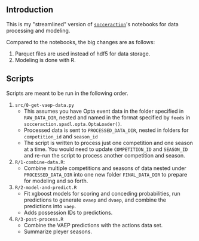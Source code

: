 ## Introduction

This is my "streamlined" version of [`socceraction`](https://github.com/ML-KULeuven/socceraction)'s notebooks for data processing and modeling.

Compared to the notebooks, the big changes are as follows:

1.  Parquet files are used instead of hdf5 for data storage.
2.  Modeling is done with R.

## Scripts

Scripts are meant to be run in the following order.

1.  `src/0-get-vaep-data.py`
    -   This assumes you have Opta event data in the folder specified in `RAW_DATA_DIR`, nested and named in the format specified by `feeds` in `socceraction.spadl.opta.OptaLoader()`.
    -   Processed data is sent to `PROCESSED_DATA_DIR`, nested in folders for `competition_id` and `season_id`
    -   The script is written to process just one competition and one season at a time. You would need to update `COMPETITION_ID` and `SEASON_ID` and re-run the script to process another competition and season.
2.  `R/1-combine-data.R`:
    -   Combine multiple competitions and seasons of data nested under `PROCESSED_DATA_DIR` into one new folder `FINAL_DATA_DIR` to prepare for modeling and so forth.
3.  `R/2-model-and-predict.R`
    -   Fit xgboost models for scoring and conceding probabilities, run predictions to generate `ovaep` and `dvaep`, and combine the predictions into `vaep`.
    -   Adds possession IDs to predictions.
4.  `R/3-post-process.R`
    -   Combine the VAEP predictions with the actions data set.
    -   Summarize pleyer seasons.
